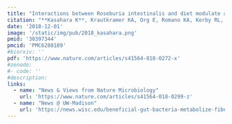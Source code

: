 ```yaml
---
title: "Interactions between Roseburia intestinalis and diet modulate atherogenesis in a murine model"
citation: "**Kasahara K**, Krautkramer KA, Org E, Romano KA, Kerby RL, Vivas EI, Mehrabian M, Denu JM, Bäckhed F, Lusis AJ, Rey FE. *Nat Microbiol*. 2018 Dec;3(12):1461-1471. doi: 10.1038/s41564-018-0272-x. Epub 2018 Nov 5."
date: '2018-12-01'
image: '/static/img/pub/2018_kasahara.png'
pmid: '30397344'
pmcid: 'PMC6280189'
#biorxiv: ''
pdf: 'https://www.nature.com/articles/s41564-018-0272-x'
#zenodo: 
#- code: ''
#description: 
links:
  - name: "News & Views from Nature Microbiology" 
    url: 'https://www.nature.com/articles/s41564-018-0299-z' 
  - name: "News @ UW-Madison"
    url: 'https://news.wisc.edu/beneficial-gut-bacteria-metabolize-fiber-to-improve-heart-health-in-mice/'
---
```

